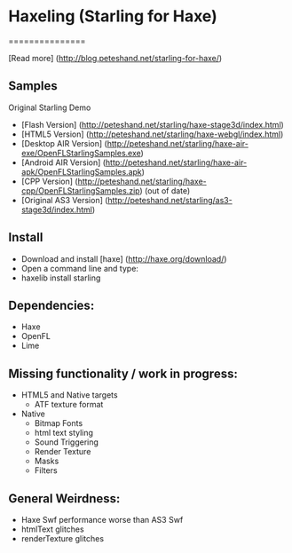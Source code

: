 # Haxeling (Starling for Haxe)
===============

[Read more] (http://blog.peteshand.net/starling-for-haxe/)

Samples
-------------------
Original Starling Demo
* [Flash Version] (http://peteshand.net/starling/haxe-stage3d/index.html)
* [HTML5 Version] (http://peteshand.net/starling/haxe-webgl/index.html)
* [Desktop AIR Version] (http://peteshand.net/starling/haxe-air-exe/OpenFLStarlingSamples.exe)
* [Android AIR Version] (http://peteshand.net/starling/haxe-air-apk/OpenFLStarlingSamples.apk)
* [CPP Version] (http://peteshand.net/starling/haxe-cpp/OpenFLStarlingSamples.zip) (out of date)
* [Original AS3 Version] (http://peteshand.net/starling/as3-stage3d/index.html)

Install
-------
* Download and install [haxe] (http://haxe.org/download/)
* Open a command line and type:
* haxelib install starling

Dependencies:
-------------------
* Haxe
* OpenFL
* Lime

Missing functionality / work in progress:
-------------------
* HTML5 and Native targets
  * ATF texture format
* Native
  * Bitmap Fonts
  * html text styling
  * Sound Triggering
  * Render Texture
  * Masks
  * Filters

General Weirdness:
-------------------
* Haxe Swf performance worse than AS3 Swf
* htmlText glitches
* renderTexture glitches
